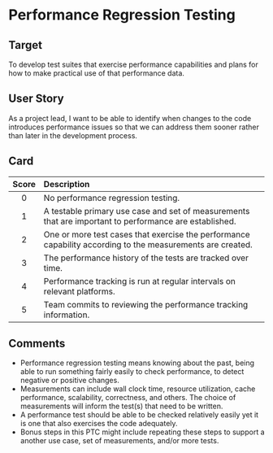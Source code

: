 # Performance Regression Testing

## Target

To develop test suites that exercise performance capabilities and plans for how to make practical use of that performance data.

## User Story

As a project lead, I want to be able to identify when changes to the code introduces performance issues so that we can 
address them sooner rather than later in the development process.

## Card

| Score         | Description |
| :-------------: | :------------- |
| 0 | No performance regression testing. |
| 1 | A testable primary use case and set of measurements that are important to performance are established. |
| 2 | One or more test cases that exercise the performance capability according to the measurements are created. |
| 3 | The performance history of the tests are tracked over time. |
| 4 | Performance tracking is run at regular intervals on relevant platforms. |
| 5 | Team commits to reviewing the performance tracking information.|

## Comments

- Performance regression testing means knowing about the past, being able to run something fairly easily to check 
performance, to detect negative or positive changes.
- Measurements can include wall clock time, resource utilization, cache performance, scalability, correctness, 
and others. The choice of measurements will inform the test(s) that need to be written.
- A performance test should be able to be checked relatively easily yet it is one that also exercises the code adequately.
- Bonus steps in this PTC might include repeating these steps to support a another use case, set of measurements, 
and/or more tests.
